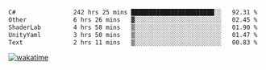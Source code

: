 <!--START_SECTION:waka-->

```txt
C#                242 hrs 25 mins ███████████████████████░░   92.31 %
Other             6 hrs 26 mins   ▓░░░░░░░░░░░░░░░░░░░░░░░░   02.45 %
ShaderLab         4 hrs 58 mins   ▒░░░░░░░░░░░░░░░░░░░░░░░░   01.90 %
UnityYaml         3 hrs 50 mins   ▒░░░░░░░░░░░░░░░░░░░░░░░░   01.47 %
Text              2 hrs 11 mins   ▒░░░░░░░░░░░░░░░░░░░░░░░░   00.83 %
```

<!--END_SECTION:waka-->
[![wakatime](https://wakatime.com/badge/user/6c2f442e-41b4-42e3-bc06-d5d8203ad1da.svg)](https://wakatime.com/@6c2f442e-41b4-42e3-bc06-d5d8203ad1da)
